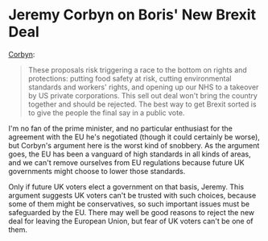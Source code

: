 # Jeremy Corbyn on Boris' New Brexit Deal

[Corbyn][c]: 

> These proposals risk triggering a race to the bottom on rights and protections: putting food safety at risk, cutting environmental standards and workers' rights, and opening up our NHS to a takeover by US private corporations. This sell out deal won't bring the country together and should be rejected. The best way to get Brexit sorted is to give the people the final say in a public vote.

I'm no fan of the prime minister, and no particular enthusiast for the agreement with the EU he's negotiated (though it could certainly be worse), but Corbyn's argument here is the worst kind of snobbery. As the argument goes, the EU has been a vanguard of high standards in all kinds of areas, and we can't remove ourselves from EU regulations because future UK governments might choose to lower those standards. 

Only if future UK voters elect a government on that basis, Jeremy. This argument suggests UK voters can't be trusted with such choices, because some of them might be conservatives, so such important issues must be safeguarded by the EU. There may well be good reasons to reject the new deal for leaving the European Union, but fear of UK voters can't be one of them.

[c]: https://labour.org.uk/press/jeremy-corbyn-responds-to-brexit-deal/
